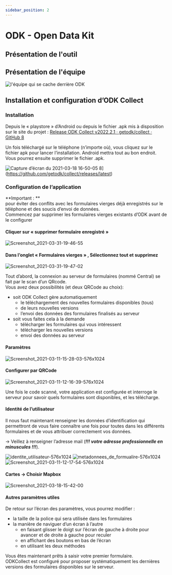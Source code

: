 ```yaml
---
sidebar_position: 2
---
```

# ODK - Open Data Kit

## Présentation de l'outil

## Présentation de l'équipe
![l'équipe qui se cache derrière ODK](./ODK-SINP/fichiers/ODK_team.png)

## Installation et configuration d’ODK Collect

### Installation

Depuis le « playstore » d’Android ou depuis le fichier .apk mis à disposition sur le site du projet : [Release ODK Collect v2022.2.1 · getodk/collect · GitHub 8](https://github.com/getodk/collect/releases/latest)

Un fois téléchargé sur le téléphone (n’importe où), vous cliquez sur le fichier apk pour lancer l’installation. Android mettra tout au bon endroit. Vous pourrez ensuite supprimer le fichier .apk.

![Capture d’écran du 2021-03-18 16-50-05](./ODK-SINP/fichiers/SicenODK/ecrans/83740995f47b0f1b5f5a167a9ab1891588257388.png) 8](https://github.com/getodk/collect/releases/latest)

### Configuration de l’application

\*\*Important : \*\*  
pour éviter des conflits avec les formulaires vierges déjà enregistrés sur le téléphone et des soucis d’envoi de données.  
Commencez par supprimer les formulaires vierges existants d’ODK avant de le configurer

#### Cliquer sur « supprimer formulaire enregistré »

![Screenshot_2021-03-31-19-46-55](./ODK-SINP/fichiers/SicenODK/ecrans/44016f45a86768d16ab186245f100e5c1bc4a926_2_281x500.png)

#### Dans l’onglet « Formulaires vierges » , Sélectionnez tout et supprimez

![Screenshot_2021-03-31-19-47-02](./ODK-SINP/fichiers/SicenODK/ecrans/8646096ad129d96a0f9aa7eb30c9020c20935775_2_281x500.png)

Tout d’abord, la connexion au serveur de formulaires (nommé Central) se fait par le scan d’un QRcode.  
Vous avez deux possibilités (et deux QRCode au choix):

- soit ODK Collect gère automatiquement
  - le téléchargement des nouvelles formulaires disponibles (tous)
  - de leurs nouvelles versions
  - l’envoi des données des formulaires finalisés au serveur
- soit vous faites cela à la demande
  - télécharger les formulaires qui vous intéressent
  - télécharger les nouvelles versions
  - envoi des données au serveur

#### Paramètres

![Screenshot_2021-03-11-15-28-03-576x1024](./ODK-SINP/fichiers/SicenODK/ecrans/25a1726c56451e86add3da7457de93a574756ed4_2_281x500.png)

#### Configurer par QRCode

![Screenshot_2021-03-11-12-16-39-576x1024](./ODK-SINP/fichiers/SicenODK/ecrans/6570e49d139731d8718f67f9aaace6b5d6759fbe_2_281x500.png)

Une fois le code scanné, votre application est configurée et interroge le serveur pour savoir quels formulaires sont disponibles, et les télécharge.

#### Identité de l’utilisateur

Il nous faut maintenant renseigner les données d’identification qui permettront de vous faire connaître une fois pour toutes dans les différents formulaires et de vous attribuer correctement vos données.

→ Veillez à renseigner l’adresse mail (_**!!! votre adresse professionnelle en minuscules !!!**_).

![identite_utilisateur-576x1024](./ODK-SINP/fichiers/SicenODK/ecrans/2c6b6484f465edafa797c37ab51dbf229d89b6ae_2_281x500.png)
![metadonnees_de_formualire-576x1024](./ODK-SINP/fichiers/SicenODK/ecrans/d48fad63dbd77895fb21af0fccdb519f096a4892_2_281x500.png)
![Screenshot_2021-03-11-12-17-54-576x1024](./ODK-SINP/fichiers/SicenODK/ecrans/2d267abdce7d8312dbc6430a5fc2d361d9aca632_2_281x500.png)

#### Cartes → Choisir Mapbox

![Screenshot_2021-03-18-15-42-00](./ODK-SINP/fichiers/SicenODK/ecrans/2567e0a9272a95474efdb3de22e7d28c56d17e94_2_281x500.png)

#### Autres paramètres utiles

De retour sur l’écran des paramètres, vous pourrez modifier :

- la taille de la police qui sera utilisée dans les formulaires
- la manière de naviguer d’un écran à l’autre
  - en faisant glisser le doigt sur l’écran de gauche à droite pour avancer et de droite à gauche pour reculer
  - en affichant des boutons en bas de l’écran
  - en utilisant les deux méthodes

Vous êtes maintenant prêts à saisir votre premier formulaire.  
ODKCollect est configuré pour proposer systématiquement les dernières versions des formulaires disponibles sur le serveur.